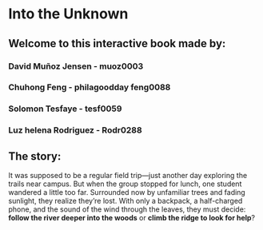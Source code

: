 # Into the Unknown
## Welcome to this interactive book made by:

### David Muñoz Jensen - muoz0003
### Chuhong Feng - philagoodday  feng0088
### Solomon Tesfaye - tesf0059
### Luz helena Rodriguez - Rodr0288

## The story:

It was supposed to be a regular field trip—just another day exploring the trails near campus. But when the group stopped for lunch, one student wandered a little too far. Surrounded now by unfamiliar trees and fading sunlight, they realize they’re lost. With only a backpack, a half-charged phone, and the sound of the wind through the leaves, they must decide: **follow the river deeper into the woods** or **climb the ridge to look for help**?

